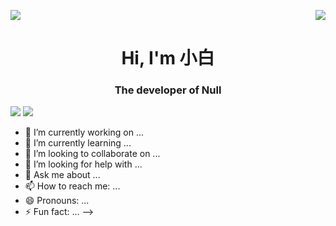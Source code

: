 <p>
  <a href="https://count.getloli.com/"><img src="https://count.getloli.com/get/@:BalconyJH"></a>
  <img src="https://weather-icon.journeyad.repl.co/@guangzhou?v=1" align="right">
</p>



<h1 align="center">Hi, I'm 小白</h1>
<h3 align="center">The developer of Null</h3>



<!-- ![Github Stats](https://github-readme-stats.vercel.app/api?username=BalconyJH&bg_color=30,e96443,904e95&title_color=fff&text_color=fff) -->

![](https://raw.githubusercontent.com/BalconyJH/github-stats-transparent/output/generated/overview.svg)
![](https://raw.githubusercontent.com/BalconyJH/github-stats-transparent/output/generated/languages.svg)

- 🔭 I’m currently working on ...
- 🌱 I’m currently learning ...
- 👯 I’m looking to collaborate on ...
- 🤔 I’m looking for help with ...
- 💬 Ask me about ...
- 📫 How to reach me: ...
- 😄 Pronouns: ...
- ⚡ Fun fact: ...
-->
